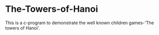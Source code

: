 # The-Towers-of-Hanoi
This is a c-program to demonstrate the well known children games-'The towers of Hanoi'.
